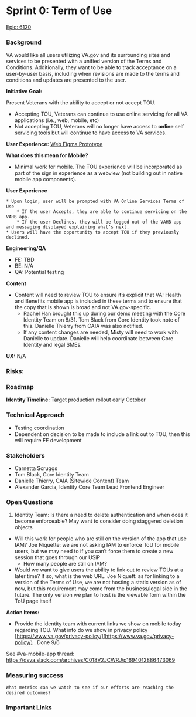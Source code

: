 # Sprint 0: Term of Use 

[Epic: 6120](https://github.com/department-of-veterans-affairs/va-mobile-app/issues/6120)


### Background

VA would like all users utilizing VA.gov and its surrounding sites and services to be presented with a unified version of the Terms and Conditions.  Additionally, they want to be able to track acceptance on a user-by-user basis, including when revisions are made to the terms and conditions and updates are presented to the user.

**Initiative Goal:**

Present Veterans with the ability to accept or not accept TOU.  

* Accepting TOU, Veterans can continue to use online servicing for all VA applications (i.e., web, mobile, etc) 
* Not accepting TOU, Veterans will no longer have access to **online** self servicing tools but will continue to have access to VA services.

**User Experience:** [Web Figma Prototype](https://www.figma.com/proto/Fhw9P7r6pyaCGXRmolruoQ/Terms-of-Use?type=design&node-id=381-37&t=D8gUnfhvZbyOxtRu-0&scaling=scale-down&page-id=0%3A1&starting-point-node-id=1%3A493)

**What does this mean for Mobile?**

* Minimal work for mobile. The TOU experience will be incorporated as part of the sign in experience as a webview (not building out in native mobile app components).

**User Experience**

    * Upon login; user will be prompted with VA Online Services Terms of Use
        * If the user Accepts, they are able to continue servicing on the VAHB app.
        * If the user Declines, they will be logged out of the VAHB app and messaging displayed explaining what’s next.
    * Users will have the opportunity to accept TOU if they previously declined.

**Engineering/QA**

* FE: TBD
* BE: N/A
* QA: Potential testing 

**Content** 


* Content will need to review TOU to ensure it’s explicit that VA: Health and Benefits mobile app is included in these terms and to ensure that the copy that is shown is broad and not VA.gov-specific.
    * Rachel Han brought this up during our demo meeting with the Core Identity Team on 8/31. Tom Black from Core Identity took note of this. Danielle Thierry from CAIA was also notified.
    * If any content changes are needed, Misty will need to work with Danielle to update. Danielle will help coordinate between Core Identity and legal SMEs.

**UX:** N/A


### Risks: 


### Roadmap

**Identity Timeline:** Target production rollout early October


### Technical Approach

* Testing coordination 
* Dependent on decision to be made to include a link out to TOU, then this will require FE development


### Stakeholders

* Carnetta Scruggs 
* Tom Black, Core Identity Team
* Danielle Thierry, CAIA (Sitewide Content) Team
* Alexander Garcia, Identity Core Team Lead Frontend Engineer


### Open Questions


1. Identity Team: Is there a need to delete authentication and when does it become enforceable? May want to consider doing staggered deletion objects
* Will this work for people who are still on the version of the app that use IAM? Joe Niquette: we are not asking IAM to enforce ToU for mobile users, but we may need to if you can’t force them to create a new session that goes through our USiP
    * How many people are still on IAM?
* Would we want to give users the ability to link out to review TOUs at a later time?  If so, what is the web URL.  Joe Niquett: as for linking to a version of the Terms of Use, we are not hosting a static version as of now, but this requirement may come from the business/legal side in the future. The only version we plan to host is the viewable form within the ToU page itself

**Action Items:**

* Provide the identity team with current links we show on mobile today regarding TOU.  What info do we show in privacy policy [https://www.va.gov/privacy-policy/](https://www.va.gov/privacy-policy/) . Done 9/6

See #va-mobile-app thread: https://dsva.slack.com/archives/C018V2JCWRJ/p1694012886473069


### Measuring success 

	What metrics can we watch to see if our efforts are reaching the desired outcomes?


### Important Links
